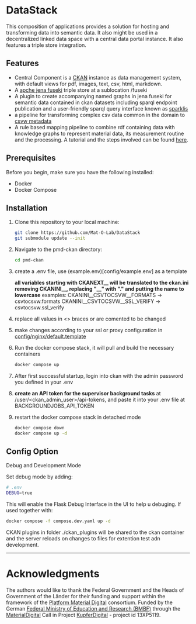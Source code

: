 # DataStack
This composition of applications provides a solution for hosting and transforming data into semantic data. It also might be used in a decentralized linked data space with a central data portal instance. It also features a triple store integration.

## Features

- Central Component is a [CKAN](https://ckan.org/) instance as data management system, with default views for pdf, images, text, csv, html, markdown.
- A [apche jena fuseki](https://jena.apache.org/documentation/fuseki2/) triple store at a sublocation /fuseki
- A plugin to create accompanying named graphs in jena fuseki for semantic data contained in ckan datasets including sparql endpoint publication and a user-friendly sparql query interface known as [sparklis](https://github.com/sebferre/sparklis)
- a pipeline for transforming complex csv data common in the domain to [csvw metadata](https://www.w3.org/ns/csvw)
- A rule based mapping pipeline to combine rdf containing data with knowledge graphs to represent material data, its measurement routine and the processing. A tutorial and the steps involved can be found [here](https://github.com/Mat-O-Lab/IOFMaterialsTutorial).

## Prerequisites

Before you begin, make sure you have the following installed:

- Docker
- Docker Compose

## Installation

1. Clone this repository to your local machine:
    ```bash
    git clone https://github.com/Mat-O-Lab/DataStack
    git submodule update --init
    ```

2. Navigate to the pmd-ckan directory:
    ```bash
    cd pmd-ckan
    ```

3. create a .env file, use (example.env)[config/example.env] as a template

    **all variables starting with CKANEXT__ will be translated to the ckan.ini removing CKANINI__, replacing "__" with "."  and putting the name to lowercase**
    examples:
    CKANINI__CSVTOCSVW__FORMATS -> csvtocsvw.formats 
    CKANINI__CSVTOCSVW__SSL_VERIFY -> csvtocsvw.ssl_verify 

4. replace all values in <> braces or are comented to be changed
5. make changes according to your ssl or proxy configuration in [config/nginx/default.template](config/nginx/default.template)
6. Run the docker compose stack, it will pull and build the necessary containers
    ```bash
    docker compose up
    ```
7. After first successful startup, login into ckan with the admin password you defined in your .env

8. **create an API token for the supervisor background tasks** at /user/<ckan_admin_user>/api-tokens, and paste it into your .env file at BACKGROUNDJOBS_API_TOKEN

9. restart the docker compose stack in detached mode
    ```bash
    docker compose down
    docker compose up -d
    ```

## Config Option
Debug and Development Mode

Set debug mode by adding:
```bash
# .env
DEBUG=true
```
This will enable the Flask Debug Interface in the UI to help u debuging. If used together with:
```bash
docker compose -f compose.dev.yaml up -d
```
CKAN plugins in folder ./ckan_plugins will be shared to the ckan container and the server reloads on changes to files for extention test adn development.
      
---
# Acknowledgments
The authors would like to thank the Federal Government and the Heads of Government of the Länder for their funding and support within the framework of the [Platform Material Digital](https://www.materialdigital.de) consortium. Funded by the German [Federal Ministry of Education and Research (BMBF)](https://www.bmbf.de/bmbf/en/) through the [MaterialDigital](https://www.bmbf.de/SharedDocs/Publikationen/de/bmbf/5/31701_MaterialDigital.pdf?__blob=publicationFile&v=5) Call in Project [KupferDigital](https://www.materialdigital.de/project/1) - project id 13XP5119.
